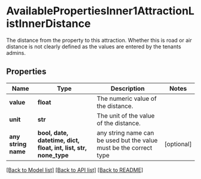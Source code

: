 # AvailablePropertiesInner1AttractionListInnerDistance

The distance from the property to this attraction. Whether this is road or air distance is not clearly defined as the values are entered by the tenants admins.

## Properties
Name | Type | Description | Notes
------------ | ------------- | ------------- | -------------
**value** | **float** | The numeric value of the distance. | 
**unit** | **str** | The unit of the value of the distance. | 
**any string name** | **bool, date, datetime, dict, float, int, list, str, none_type** | any string name can be used but the value must be the correct type | [optional]

[[Back to Model list]](../README.md#documentation-for-models) [[Back to API list]](../README.md#documentation-for-api-endpoints) [[Back to README]](../README.md)


